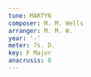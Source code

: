 ```yaml
---
tune: MARTYN
composer: M. M. Wells
arranger: M. M. W.
year: '-'
meter: 7s. D.
key: F Major
anacrusis: 0
---
```


